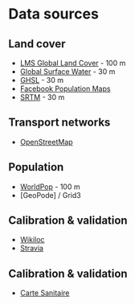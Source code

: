 # Data sources

## Land cover

* [LMS Global Land Cover](https://lcviewer.vito.be/) - 100 m
* [Global Surface Water](https://global-surface-water.appspot.com/) - 30 m
* [GHSL](https://ghsl.jrc.ec.europa.eu/ghs_bu.php) - 30 m
* [Facebook Population Maps](https://data.humdata.org/organization/facebook)
* [SRTM](https://lpdaac.usgs.gov/products/srtmgl1v003/) - 30 m

## Transport networks

* [OpenStreetMap](http://download.geofabrik.de/)

## Population

* [WorldPop](https://www.worldpop.org/project/categories?id=3) - 100 m
* [GeoPode] / Grid3

## Calibration & validation

* [Wikiloc](https://wikiloc.com/)
* [Stravia](https://www.strava.com)

## Calibration & validation
 * [Carte Sanitaire](http://www.cartesanitairerdc.org/)